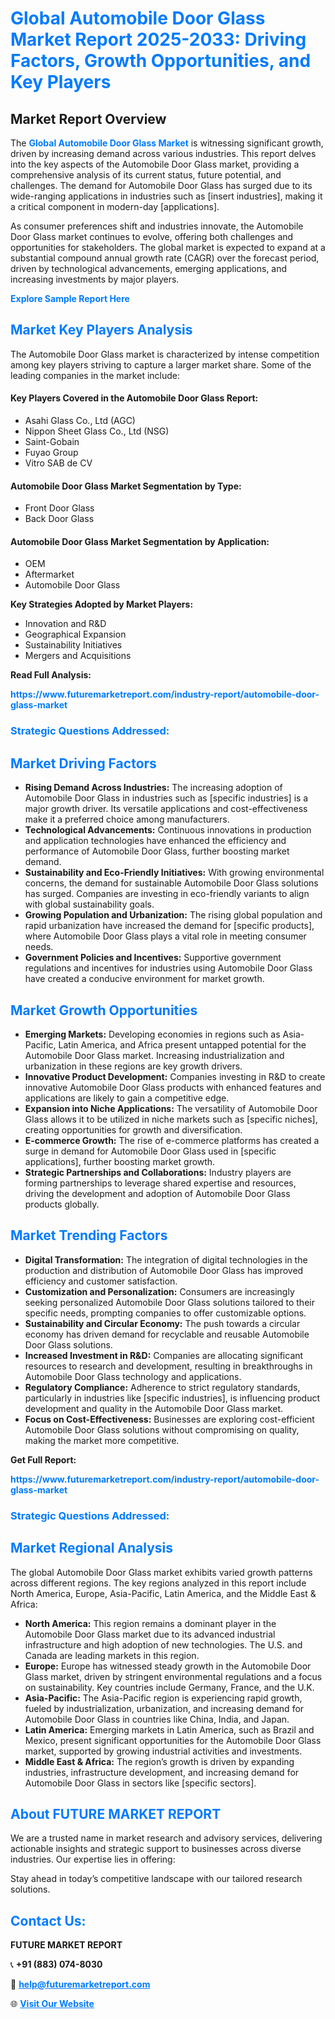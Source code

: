 <h1 style="color: #007BFF;">Global Automobile Door Glass Market Report 2025-2033: Driving Factors, Growth Opportunities, and Key Players</h1>

<section id="overview">
<h2>Market Report Overview</h2>
<p>The <a href="https://www.futuremarketreport.com/industry-report/automobile-door-glass-market" style="color: #007BFF; text-decoration: none;"><strong>Global Automobile Door Glass Market</strong></a> is witnessing significant growth, driven by increasing demand across various industries. This report delves into the key aspects of the Automobile Door Glass market, providing a comprehensive analysis of its current status, future potential, and challenges. The demand for Automobile Door Glass has surged due to its wide-ranging applications in industries such as [insert industries], making it a critical component in modern-day [applications].</p>
<p>As consumer preferences shift and industries innovate, the Automobile Door Glass market continues to evolve, offering both challenges and opportunities for stakeholders. The global market is expected to expand at a substantial compound annual growth rate (CAGR) over the forecast period, driven by technological advancements, emerging applications, and increasing investments by major players.</p>
</section>

<section id="overview">
<p><a href="https://www.futuremarketreport.com/request-sample/reportId=116785" style="color: #007BFF; text-decoration: none;"><strong>Explore Sample Report Here</strong></a></p>
</section>

<section id="key-players">
<h2 style="color: #007BFF;">Market Key Players Analysis</h2>
<p>The Automobile Door Glass market is characterized by intense competition among key players striving to capture a larger market share. Some of the leading companies in the market include:</p>
<h4>Key Players Covered in the Automobile Door Glass Report:</h4>
<ul><li>Asahi Glass Co., Ltd (AGC)</li><li>Nippon Sheet Glass Co., Ltd (NSG)</li><li>Saint-Gobain</li><li>Fuyao Group</li><li>Vitro SAB de CV</li></ul>
<h4>Automobile Door Glass Market Segmentation by Type:</h4>
<ul><li>Front Door Glass</li><li>Back Door Glass</li></ul>

<h4>Automobile Door Glass Market Segmentation by Application:</h4>
<ul><li>OEM</li><li>Aftermarket</li><li>Automobile Door Glass</li></ul>
<p><strong>Key Strategies Adopted by Market Players:</strong></p>
<ul>
<li>Innovation and R&D</li>
<li>Geographical Expansion</li>
<li>Sustainability Initiatives</li>
<li>Mergers and Acquisitions</li>
</ul>
</section>

<section>
<p><strong>Read Full Analysis: </strong></p><a href="https://www.futuremarketreport.com/industry-report/automobile-door-glass-market" style="color: #007BFF; text-decoration: none;"><strong>https://www.futuremarketreport.com/industry-report/automobile-door-glass-market</strong></a>
<h3 style="color: #007BFF;">Strategic Questions Addressed:</h3>
</section>

<section id="driving-factors">
<h2 style="color: #007BFF;">Market Driving Factors</h2>
<ul>
<li><strong>Rising Demand Across Industries:</strong> The increasing adoption of Automobile Door Glass in industries such as [specific industries] is a major growth driver. Its versatile applications and cost-effectiveness make it a preferred choice among manufacturers.</li>
<li><strong>Technological Advancements:</strong> Continuous innovations in production and application technologies have enhanced the efficiency and performance of Automobile Door Glass, further boosting market demand.</li>
<li><strong>Sustainability and Eco-Friendly Initiatives:</strong> With growing environmental concerns, the demand for sustainable Automobile Door Glass solutions has surged. Companies are investing in eco-friendly variants to align with global sustainability goals.</li>
<li><strong>Growing Population and Urbanization:</strong> The rising global population and rapid urbanization have increased the demand for [specific products], where Automobile Door Glass plays a vital role in meeting consumer needs.</li>
<li><strong>Government Policies and Incentives:</strong> Supportive government regulations and incentives for industries using Automobile Door Glass have created a conducive environment for market growth.</li>
</ul>
</section>

<section id="growth-opportunities">
<h2 style="color: #007BFF;">Market Growth Opportunities</h2>
<ul>
<li><strong>Emerging Markets:</strong> Developing economies in regions such as Asia-Pacific, Latin America, and Africa present untapped potential for the Automobile Door Glass market. Increasing industrialization and urbanization in these regions are key growth drivers.</li>
<li><strong>Innovative Product Development:</strong> Companies investing in R&D to create innovative Automobile Door Glass products with enhanced features and applications are likely to gain a competitive edge.</li>
<li><strong>Expansion into Niche Applications:</strong> The versatility of Automobile Door Glass allows it to be utilized in niche markets such as [specific niches], creating opportunities for growth and diversification.</li>
<li><strong>E-commerce Growth:</strong> The rise of e-commerce platforms has created a surge in demand for Automobile Door Glass used in [specific applications], further boosting market growth.</li>
<li><strong>Strategic Partnerships and Collaborations:</strong> Industry players are forming partnerships to leverage shared expertise and resources, driving the development and adoption of Automobile Door Glass products globally.</li>
</ul>
</section>

<section id="trending-factors">
<h2 style="color: #007BFF;">Market Trending Factors</h2>
<ul>
<li><strong>Digital Transformation:</strong> The integration of digital technologies in the production and distribution of Automobile Door Glass has improved efficiency and customer satisfaction.</li>
<li><strong>Customization and Personalization:</strong> Consumers are increasingly seeking personalized Automobile Door Glass solutions tailored to their specific needs, prompting companies to offer customizable options.</li>
<li><strong>Sustainability and Circular Economy:</strong> The push towards a circular economy has driven demand for recyclable and reusable Automobile Door Glass solutions.</li>
<li><strong>Increased Investment in R&D:</strong> Companies are allocating significant resources to research and development, resulting in breakthroughs in Automobile Door Glass technology and applications.</li>
<li><strong>Regulatory Compliance:</strong> Adherence to strict regulatory standards, particularly in industries like [specific industries], is influencing product development and quality in the Automobile Door Glass market.</li>
<li><strong>Focus on Cost-Effectiveness:</strong> Businesses are exploring cost-efficient Automobile Door Glass solutions without compromising on quality, making the market more competitive.</li>
</ul>
</section>

<section>
<p><strong>Get Full Report: </strong></p><a href="https://www.futuremarketreport.com/industry-report/automobile-door-glass-market" style="color: #007BFF; text-decoration: none;"><strong>https://www.futuremarketreport.com/industry-report/automobile-door-glass-market</strong></a>
<h3 style="color: #007BFF;">Strategic Questions Addressed:</h3>
</section>


<section id="regional-analysis">
<h2 style="color: #007BFF;">Market Regional Analysis</h2>
<p>The global Automobile Door Glass market exhibits varied growth patterns across different regions. The key regions analyzed in this report include North America, Europe, Asia-Pacific, Latin America, and the Middle East & Africa:</p>
<ul>
<li><strong>North America:</strong> This region remains a dominant player in the Automobile Door Glass market due to its advanced industrial infrastructure and high adoption of new technologies. The U.S. and Canada are leading markets in this region.</li>
<li><strong>Europe:</strong> Europe has witnessed steady growth in the Automobile Door Glass market, driven by stringent environmental regulations and a focus on sustainability. Key countries include Germany, France, and the U.K.</li>
<li><strong>Asia-Pacific:</strong> The Asia-Pacific region is experiencing rapid growth, fueled by industrialization, urbanization, and increasing demand for Automobile Door Glass in countries like China, India, and Japan.</li>
<li><strong>Latin America:</strong> Emerging markets in Latin America, such as Brazil and Mexico, present significant opportunities for the Automobile Door Glass market, supported by growing industrial activities and investments.</li>
<li><strong>Middle East & Africa:</strong> The region’s growth is driven by expanding industries, infrastructure development, and increasing demand for Automobile Door Glass in sectors like [specific sectors].</li>
</ul>
</section>

<footer>
<h2 style="color: #007BFF;">About FUTURE MARKET REPORT</h2>
<p>We are a trusted name in market research and advisory services, delivering actionable insights and strategic support to businesses across diverse industries. Our expertise lies in offering:</p>

<p>Stay ahead in today’s competitive landscape with our tailored research solutions.</p>

<h2 style="color: #007BFF;">Contact Us:</h2>
<p><strong>FUTURE MARKET REPORT</strong></p>
<p>📞 <strong>+91 (883) 074-8030</strong></p>
<p>📧 <strong><a href="mailto:help@futuremarketreport.com" style="color: #007BFF;">help@futuremarketreport.com</a></strong></p>
<p>🌐 <strong><a href="https://www.futuremarketreport.com/" style="color: #007BFF;">Visit Our Website</a></strong></p>
</footer>